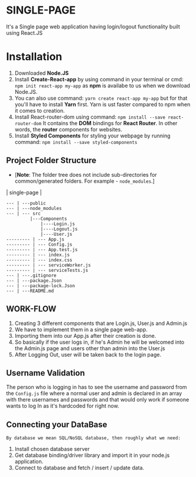 # SINGLE-PAGE

It's a Single page web application having login/logout functionality built using React.JS

# Installation
1. Downloaded **Node.JS**
2. Install **Create-React-app** by using command in your terminal or cmd:  
`npm init react-app my-app` as **npm** is availabe to us when we download Node.JS.
3. You can also  use command:  `yarn create react-app my-app` but for that you'll have to install **Yarn** first. Yarn is  ust faster compared to npm when it comes to creation.
4. Install React-router-dom using command: 
`npm install --save react-router-dom`  It contains the **DOM** bindings for **React Router**. In other words, the **router** components for websites.
5. Install **Styled Components** for styling your webpage  by running command:
 `npm install --save styled-components` 

## Project Folder Structure

 - [**Note**: The folder tree does not include sub-directories for common/generated folders. For example - `node_modules`.] 
 


| single-page | 
 ```
--- | ---public 
--- | ---node_modules 
--- | --- src
          |---Components
              |----Login.js
              |----Logout.js
              |----User.js
--------- | --- App.js
--------- | --- Config.js
--------- | --- App.test.js
--------- | --- index.js
--------- | --- index.css
--------- | --- serviceWorker.js
--------- | --- serviceTests.js
--- | ---.gitignore
--- | ---package.Json
--- | ---package-lock.Json
--- | ---README.md
```

## WORK-FLOW

 1. Creating 3 different components that are Login.js, User.js and Admin.js
 2. We have to implement them in a single  page web-app.
 3. Importing them into our App.js after their creation is  done.
 4. So basically if the user logs in, if he's Admin he will be welcomed into the Admin.js page and users other than admin into the User.js
 5. After Logging Out,  user will be taken back to the  login page. 


## Username Validation

The person who is logging in has to see the username and password from the `Config.js` file where a normal user and admin is declared in an array with there usernames and passwords and that would only work if someone wants to log In as it's hardcoded for right now.
## Connecting your DataBase
    By database we mean SQL/NoSQL database, then roughly what we need:

 1. Install chosen database server
 2. Get database binding/driver library and import it in your node.js application.
 3. Connect to database and fetch / insert / update data.
